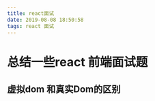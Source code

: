 ```yaml
---
title: react面试
date: 2019-08-08 18:50:58
tags: react 面试
---
```

# 总结一些react 前端面试题 
## 虚拟dom 和真实Dom的区别

